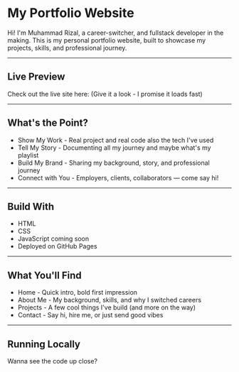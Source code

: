 # My Portfolio Website

Hi! I'm Muhammad Rizal, a career-switcher, and fullstack developer in the making. This is my personal portfolio website, built to showcase my projects, skills, and professional journey.

---

## Live Preview

Check out the live site here: 
(Give it a look - I promise it loads fast)

---

## What's the Point?

- Show My Work - Real project and real code also the tech I've used
- Tell My Story - Documenting all my journey and maybe what's my playlist
- Build My Brand - Sharing my background, story, and professional journey
- Connect with You - Employers, clients, collaborators — come say hi!

---

## Build With

- HTML
- CSS
- JavaScript coming soon
- Deployed on GitHub Pages

---

## What You'll Find

- Home - Quick intro, bold first impression
- About Me - My background, skills, and why I switched careers
- Projects - A few cool things I've build (and more on the way)
- Contact - Say hi, hire me, or just send good vibes

---

## Running Locally

Wanna see the code up close?

